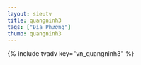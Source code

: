 ```yaml
---
layout: sieutv
title: quangninh3
tags: ["Địa Phương"]
thumb: quangninh3
---
```

{% include tvadv key="vn_quangninh3" %}